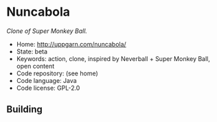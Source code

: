 # Nuncabola

_Clone of Super Monkey Ball._

- Home: http://uppgarn.com/nuncabola/
- State: beta
- Keywords: action, clone, inspired by Neverball + Super Monkey Ball, open content
- Code repository: (see home)
- Code language: Java
- Code license: GPL-2.0

## Building
